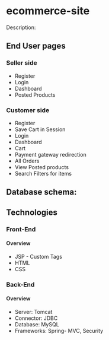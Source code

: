 # ecommerce-site
Description:  

## End User pages
### Seller side

- Register
- Login
- Dashboard
- Posted Products


### Customer side 

- Register
- Save Cart in Session 
- Login
- Dashboard
- Cart
- Payment gateway redirection
- All Orders
- View Posted products
- Search Filters for items

## Database schema:


## Technologies
### Front-End
#### Overview
- JSP - Custom Tags  
- HTML  
- CSS

### Back-End
#### Overview
- Server: Tomcat
- Connector: JDBC
- Database: MySQL
- Frameworks: Spring- MVC, Security
